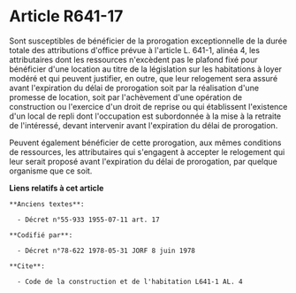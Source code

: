 # Article R641-17

Sont susceptibles de bénéficier de la prorogation exceptionnelle de la durée totale des attributions d'office prévue à
l'article L. 641-1, alinéa 4, les attributaires dont les ressources n'excèdent pas le plafond fixé pour bénéficier d'une
location au titre de la législation sur les habitations à loyer modéré et qui peuvent justifier, en outre, que leur
relogement sera assuré avant l'expiration du délai de prorogation soit par la réalisation d'une promesse de location, soit
par l'achèvement d'une opération de construction ou l'exercice d'un droit de reprise ou qui établissent l'existence d'un
local de repli dont l'occupation est subordonnée à la mise à la retraite de l'intéressé, devant intervenir avant l'expiration
du délai de prorogation.

Peuvent également bénéficier de cette prorogation, aux mêmes conditions de ressources, les attributaires qui s'engagent à
accepter le relogement qui leur serait proposé avant l'expiration du délai de prorogation, par quelque organisme que ce soit.

**Liens relatifs à cet article**

	**Anciens textes**:

	  - Décret n°55-933 1955-07-11 art. 17

	**Codifié par**:

	  - Décret n°78-622 1978-05-31 JORF 8 juin 1978

	**Cite**:

	  - Code de la construction et de l'habitation L641-1 AL. 4

